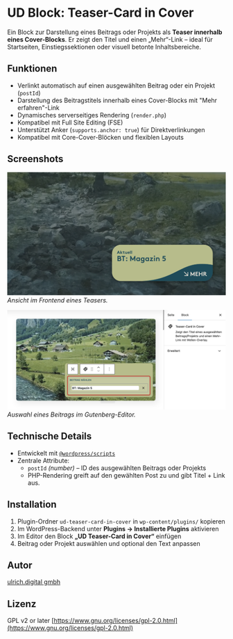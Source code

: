# UD Block: Teaser-Card in Cover

Ein Block zur Darstellung eines Beitrags oder Projekts als **Teaser innerhalb eines Cover-Blocks**.
Er zeigt den Titel und einen „Mehr“-Link – ideal für Startseiten, Einstiegssektionen oder visuell betonte Inhaltsbereiche.



## Funktionen

- Verlinkt automatisch auf einen ausgewählten Beitrag oder ein Projekt (`postId`)
- Darstellung des Beitragstitels innerhalb eines Cover-Blocks mit "Mehr erfahren"-Link
- Dynamisches serverseitiges Rendering (`render.php`)
- Kompatibel mit Full Site Editing (FSE)
- Unterstützt Anker (`supports.anchor: true`) für Direktverlinkungen
- Kompatibel mit Core-Cover-Blöcken und flexiblen Layouts



## Screenshots
![Frontend-Ansicht](./assets/ud-teaser-card-in-cover.png)
*Ansicht im Frontend eines Teasers.*

![Editor-Ansicht](./assets/editor-view.png)
*Auswahl eines Beitrags im Gutenberg-Editor.*



## Technische Details

- Entwickelt mit [`@wordpress/scripts`](https://developer.wordpress.org/block-editor/reference-guides/packages/packages-scripts/)
- Zentrale Attribute:
    - `postId` *(number)* – ID des ausgewählten Beitrags oder Projekts
    - PHP-Rendering greift auf den gewählten Post zu und gibt Titel + Link aus.



## Installation

1. Plugin-Ordner `ud-teaser-card-in-cover` in `wp-content/plugins/` kopieren
2. Im WordPress-Backend unter **Plugins → Installierte Plugins** aktivieren
3. Im Editor den Block **„UD Teaser-Card in Cover“** einfügen
4. Beitrag oder Projekt auswählen und optional den Text anpassen




## Autor

[ulrich.digital gmbh](https://ulrich.digital)


## Lizenz

GPL v2 or later
[https://www.gnu.org/licenses/gpl-2.0.html](https://www.gnu.org/licenses/gpl-2.0.html)


